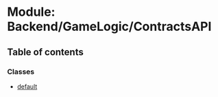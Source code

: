 # Module: Backend/GameLogic/ContractsAPI

## Table of contents

### Classes

- [default](../classes/Backend_GameLogic_ContractsAPI.default.md)
